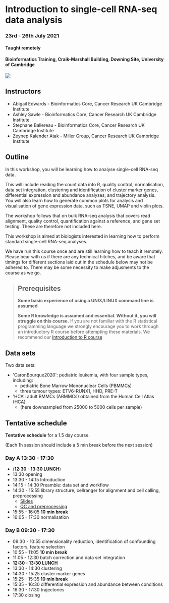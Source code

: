 # Introduction to single-cell RNA-seq data analysis 
### 23rd - 26th July 2021
#### Taught remotely
#### Bioinformatics Training, Craik-Marshall Building, Downing Site, University of Cambridge

![](Doc/CRUK_CC_web.jpg)

## Instructors

* Abigail Edwards - Bioinformatics Core, Cancer Research UK Cambridge Institute
* Ashley Sawle - Bioinformatics Core, Cancer Research UK Cambridge Institute
* Stephane Ballereau - Bioinformatics Core, Cancer Research UK Cambridge Institute
* Zeynep Kalender Atak - Miller Group, Cancer Research UK Cambridge Institute

## Outline

In this workshop, you will be learning how to analyse single-cell RNA-seq data.

This will include reading the count data into R, quality control, normalisation,
data set integration, clustering and identification of cluster marker genes, differential expression and abundance analyses, and trajectory analysis. You will also learn
how to generate common plots for analysis and visualisation of gene expression
data, such as TSNE, UMAP and violin plots.

The workshop follows that on bulk RNA-seq analysis that covers read alignment,
quality control, quantification against a reference, and gene set testing. These
are therefore not included here.

This workshop is aimed at biologists interested in learning how to perform
standard single-cell RNA-seq analyses. 

We have run this course once and are still learning how to teach it remotely.
Please bear with us if there are any technical hitches, and be aware that timings
for different sections laid out in the schedule below may not be adhered to.
There may be some necessity to make adjusments to the course as we go.

> ## Prerequisites
>
> __**Some basic experience of using a UNIX/LINUX command line is assumed**__
> 
> __**Some R knowledge is assumed and essential. Without it, you
> will struggle on this course.**__ 
> If you are not familiar with the R statistical programming language we
> strongly encourage you to work through an introductory R course before
> attempting these materials.
> We recommend our [Introduction to R course](https://bioinformatics-core-shared-training.github.io/r-intro/)

## Data sets

Two data sets:

* 'CaronBourque2020': pediatric leukemia, with four sample types, including:
  * pediatric Bone Marrow Mononuclear Cells (PBMMCs)
  * three tumour types: ETV6-RUNX1, HHD, PRE-T  
* 'HCA': adult BMMCs (ABMMCs) obtained from the Human Cell Atlas (HCA)
  * (here downsampled from 25000 to 5000 cells per sample)


<!-- 
## Bookdown

The various analysis steps are bundled into a bookdown.

> **To open the bookdown (please mind: work in progress):**
> 
> The bookdown is in:
> 
> * PATH_TO_BOOKDONW
>
> To open the bookdown:
> 
> * [Bookdown index](PATH_TO_BOOKDONW/index.html)
> 
> OR
> 
> * clone the repository
> * open PATH_TO_BOOKDONW/index.html
-->

## Tentative schedule

**Tentative schedule** for a 1.5 day course.

(Each 1h session should include a 5 min break before the next session) 

### Day A 13:30 - 17:30

- (**12:30 - 13:30 LUNCH**)
- 13:30 opening <!-- Stephane -->
- 13:30 - 14:15 Introduction <!-- []() --> <!-- Kania - lecture -->
- 14:15 - 14:30 Preamble: data set and workflow <!-- []() --> <!-- Stephane - 'lecture' -->
- 14:30 - 15:55 library structure, cellranger for alignment and cell calling, preprocessing <!-- []() --> <!-- Ash -->
    * [Slides](Slides/CellRangerSlides.html)
    * [QC and preprocessing](Html/proProc.html)   
    <!--    * [Solutions to challenge](data/preProc.Challenge.Solution.nb.html)   -->
- 15:55 - 16:05 **10 min break**
- 16:05 - 17:30 normalisation <!-- []() --> <!-- Stephane -->
  
### Day B 09:30 - 17:30

- 09:30 - 10:55 dimensionality reduction, identification of confounding factors, feature selection <!-- []() --> <!-- Zeynep -->
- 10:55 - 11:05 **10 min break**
- 11:05 - 12:30 batch correction and data set integration <!-- []() --> <!-- Abbi -->
- **12:30 - 13:30 LUNCH**
- 13:30 - 14:30 clustering <!-- []() --> <!-- Stephane -->
- 14:30 - 15:25 cluster marker genes <!-- []() --> <!-- Zeynep -->
- 15:25 - 15:35 **10 min break**
- 15:35 - 16:30 differential expression and abundance between conditions <!-- []() --> <!-- Stephane -->
- 16:30 - 17:30 trajectories <!-- []() --> <!-- Zeynep -->
- 17:30 closing <!-- Stephane --> <!-- mentimeter -->

